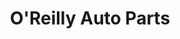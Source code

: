 ---
title: "O'Reilly Auto Parts"
url: /san-diego/oreilly-auto-parts-waring-road/
shop: Autoteile
---